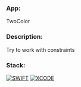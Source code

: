 ### App: 
TwoColor

### Description:
Try to work with constraints

### Stack:
<a href="">![SWIFT](https://img.shields.io/badge/-SWIFT-orange)</a>
<a href="">![XCODE](https://img.shields.io/badge/-XCODE-blueviolet)</a>
